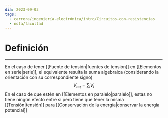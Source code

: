 ```yaml
---
dia: 2023-09-03
tags:
  - carrera/ingeniería-electrónica/intro/Circuitos-con-resistencias
  - nota/facultad
---
```

# Definición
---
En el caso de tener [[Fuente de tensión|fuentes de tensión]] en [[Elementos en serie|serie]], el equivalente resulta la suma algebraica (considerando la orientación con su correspondiente signo) $$ V_{eq} = \sum_i V_i $$
En el caso de que estén en [[Elementos en paralelo|paralelo]], estas no tiene ningún efecto entre sí pero tiene que tener la misma [[Tensión|tensión]] para [[Conservación de la energía|conservar la energía potencial]]
